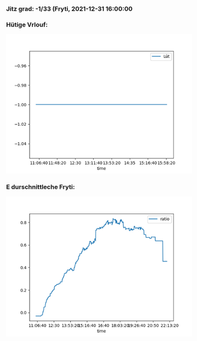 ### Jitz grad: -1/33 (Fryti, 2021-12-31 16:00:00

### Hütige Vrlouf:
![Graph](Today.png)

### E durschnittleche Fryti:
![Graph](Fryti.png)